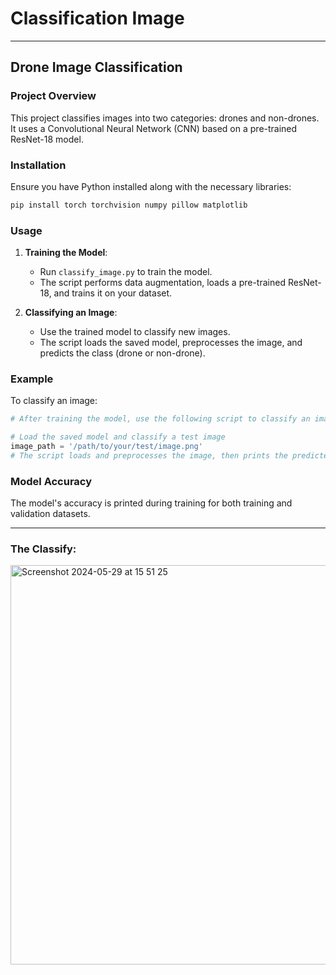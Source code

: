 # Classification Image

---

## Drone Image Classification

### Project Overview

This project classifies images into two categories: drones and non-drones. It uses a Convolutional Neural Network (CNN) based on a pre-trained ResNet-18 model.

### Installation

Ensure you have Python installed along with the necessary libraries:

```bash
pip install torch torchvision numpy pillow matplotlib
```

### Usage

1. **Training the Model**:
   - Run `classify_image.py` to train the model.
   - The script performs data augmentation, loads a pre-trained ResNet-18, and trains it on your dataset.

2. **Classifying an Image**:
   - Use the trained model to classify new images.
   - The script loads the saved model, preprocesses the image, and predicts the class (drone or non-drone).

### Example

To classify an image:

```python
# After training the model, use the following script to classify an image:

# Load the saved model and classify a test image
image_path = '/path/to/your/test/image.png'
# The script loads and preprocesses the image, then prints the predicted class
```

### Model Accuracy

The model's accuracy is printed during training for both training and validation datasets.

---

### The Classify:


<img width="639" alt="Screenshot 2024-05-29 at 15 51 25" src="https://github.com/yoelchemla/classification_image/assets/74509202/ea03aeaf-da03-448d-9eec-0341b6bcaaac">
